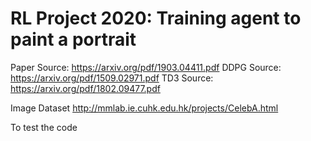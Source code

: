 # RL Project 2020: Training agent to paint a portrait

Paper Source: https://arxiv.org/pdf/1903.04411.pdf
DDPG Source: https://arxiv.org/pdf/1509.02971.pdf
TD3 Source: https://arxiv.org/pdf/1802.09477.pdf

Image Dataset
http://mmlab.ie.cuhk.edu.hk/projects/CelebA.html

To test the code
```



```
